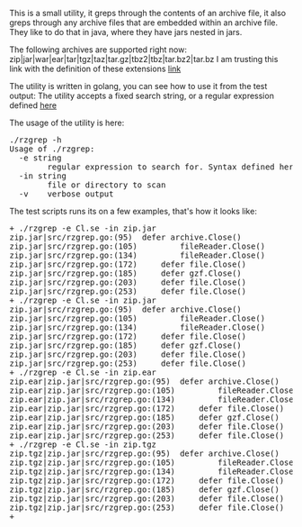 

This is a small utility, it greps through the contents of an archive file, it also greps through any archive files that are embedded within an archive file.
They like to do that in java, where they have jars nested in jars.

The following archives are supported right now: zip|jar|war|ear|tar|tgz|taz|tar.gz|tbz2|tbz|tar.bz2|tar.bz
I am trusting this link with the definition of these extensions [link](https://www.gnu.org/software/tar/manual/tar.html#Compression)

The utility is written in golang, you can see how to use it from the test output:
The utility accepts a fixed search string, or a regular expression defined [here](https://github.com/google/re2/wiki/Syntax)


The usage of the utility is here:
<pre>
./rzgrep -h
Usage of ./rzgrep:
  -e string
    	regular expression to search for. Syntax defined here: https://github.com/google/re2/wiki/Syntax
  -in string
    	file or directory to scan
  -v	verbose output
</pre>

The test scripts runs its on a few examples, that's how it looks like:

<pre>
+ ./rzgrep -e Cl.se -in zip.jar
zip.jar|src/rzgrep.go:(95) 	defer archive.Close()
zip.jar|src/rzgrep.go:(105) 		fileReader.Close()
zip.jar|src/rzgrep.go:(134) 		fileReader.Close()
zip.jar|src/rzgrep.go:(172) 	defer file.Close()
zip.jar|src/rzgrep.go:(185) 	defer gzf.Close()
zip.jar|src/rzgrep.go:(203) 	defer file.Close()
zip.jar|src/rzgrep.go:(253) 	defer file.Close()
+ ./rzgrep -e Cl.se -in zip.jar
zip.jar|src/rzgrep.go:(95) 	defer archive.Close()
zip.jar|src/rzgrep.go:(105) 		fileReader.Close()
zip.jar|src/rzgrep.go:(134) 		fileReader.Close()
zip.jar|src/rzgrep.go:(172) 	defer file.Close()
zip.jar|src/rzgrep.go:(185) 	defer gzf.Close()
zip.jar|src/rzgrep.go:(203) 	defer file.Close()
zip.jar|src/rzgrep.go:(253) 	defer file.Close()
+ ./rzgrep -e Cl.se -in zip.ear
zip.ear|zip.jar|src/rzgrep.go:(95) 	defer archive.Close()
zip.ear|zip.jar|src/rzgrep.go:(105) 		fileReader.Close()
zip.ear|zip.jar|src/rzgrep.go:(134) 		fileReader.Close()
zip.ear|zip.jar|src/rzgrep.go:(172) 	defer file.Close()
zip.ear|zip.jar|src/rzgrep.go:(185) 	defer gzf.Close()
zip.ear|zip.jar|src/rzgrep.go:(203) 	defer file.Close()
zip.ear|zip.jar|src/rzgrep.go:(253) 	defer file.Close()
+ ./rzgrep -e Cl.se -in zip.tgz
zip.tgz|zip.jar|src/rzgrep.go:(95) 	defer archive.Close()
zip.tgz|zip.jar|src/rzgrep.go:(105) 		fileReader.Close()
zip.tgz|zip.jar|src/rzgrep.go:(134) 		fileReader.Close()
zip.tgz|zip.jar|src/rzgrep.go:(172) 	defer file.Close()
zip.tgz|zip.jar|src/rzgrep.go:(185) 	defer gzf.Close()
zip.tgz|zip.jar|src/rzgrep.go:(203) 	defer file.Close()
zip.tgz|zip.jar|src/rzgrep.go:(253) 	defer file.Close()
+
</pre>
